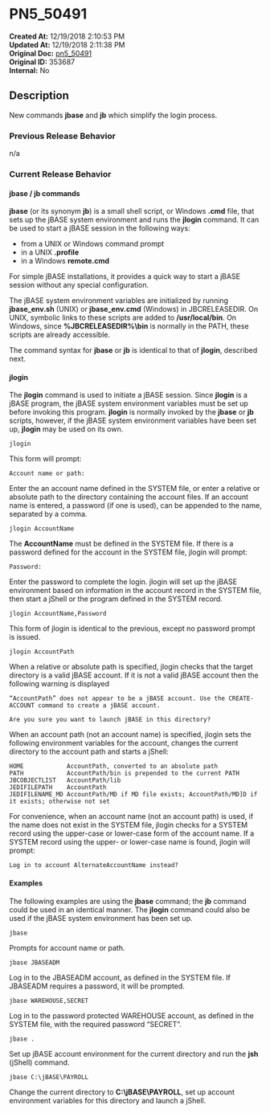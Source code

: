# PN5_50491

**Created At:** 12/19/2018 2:10:53 PM  
**Updated At:** 12/19/2018 2:11:38 PM  
**Original Doc:** [pn5_50491](https://docs.jbase.com/release-notes/pn5_50491)  
**Original ID:** 353687  
**Internal:** No  

## Description

New commands **jbase** and **jb** which simplify the login process.

### Previous Release Behavior

n/a

### Current Release Behavior

#### jbase / jb commands

**jbase** (or its synonym **jb**) is a small shell script, or Windows **.cmd** file, that sets up the jBASE system environment and runs the **jlogin** command. It can be used to start a jBASE session in the following ways:

- from a UNIX or Windows command prompt
- in a UNIX **.profile**
- in a Windows **remote.cmd**

For simple jBASE installations, it provides a quick way to start a jBASE session without any special configuration.

The jBASE system environment variables are initialized by running **jbase\_env.sh** (UNIX) or **jbase\_env.cmd** (Windows) in JBCRELEASEDIR. On UNIX, symbolic links to these scripts are added to **/usr/local/bin**. On Windows, since **%JBCRELEASEDIR%\bin** is normally in the PATH, these scripts are already accessible.

The command syntax for **jbase** or **jb** is identical to that of **jlogin**, described next.

#### jlogin

The **jlogin** command is used to initiate a jBASE session. Since **jlogin** is a jBASE program, the jBASE system environment variables must be set up before invoking this program. **jlogin** is normally invoked by the **jbase** or **jb** scripts, however, if the jBASE system environment variables have been set up, **jlogin** may be used on its own.

```
jlogin
```

This form will prompt:

```
Account name or path:
```

Enter the an account name defined in the SYSTEM file, or enter a relative or absolute path to the directory containing the account files. If an account name is entered, a password (if one is used), can be appended to the name, separated by a comma.

```
jlogin AccountName
```

The **AccountName** must be defined in the SYSTEM file. If there is a password defined for the account in the SYSTEM file, jlogin will prompt:

```
Password:
```

Enter the password to complete the login. jlogin will set up the jBASE environment based on information in the account record in the SYSTEM file, then start a jShell or the program defined in the SYSTEM record.

```
jlogin AccountName,Password
```

This form of jlogin is identical to the previous, except no password prompt is issued.

```
jlogin AccountPath
```

When a relative or absolute path is specified, jlogin checks that the target directory is a valid jBASE account. If it is not a valid jBASE account then the following warning is displayed

```
“AccountPath” does not appear to be a jBASE account. Use the CREATE-ACCOUNT command to create a jBASE account.

Are you sure you want to launch jBASE in this directory?
```

When an account path (not an account name) is specified, jlogin sets the following environment variables for the account, changes the current directory to the account path and starts a jShell:

```
HOME            AccountPath, converted to an absolute path
PATH            AccountPath/bin is prepended to the current PATH
JBCOBJECTLIST   AccountPath/lib
JEDIFILEPATH    AccountPath
JEDIFILENAME_MD AccountPath/MD if MD file exists; AccountPath/MD]D if it exists; otherwise not set
```

For convenience, when an account name (not an account path) is used, if the name does not exist in the SYSTEM file, jlogin checks for a SYSTEM record using the upper-case or lower-case form of the account name. If a SYSTEM record using the upper- or lower-case name is found, jlogin will prompt:

```
Log in to account AlternateAccountName instead?
```

#### Examples

The following examples are using the **jbase** command; the **jb** command could be used in an identical manner. The **jlogin** command could also be used if the jBASE system environment has been set up.

```
jbase
```

Prompts for account name or path.

```
jbase JBASEADM
```

Log in to the JBASEADM account, as defined in the SYSTEM file. If JBASEADM requires a password, it will be prompted.

```
jbase WAREHOUSE,SECRET
```

Log in to the password protected WAREHOUSE account, as defined in the SYSTEM file, with the required password “SECRET”.

```
jbase .
```

Set up jBASE account environment for the current directory and run the **jsh** (jShell) command.

```
jbase C:\jBASE\PAYROLL
```

Change the current directory to **C:\jBASE\PAYROLL**, set up account environment variables for this directory and launch a jShell.
